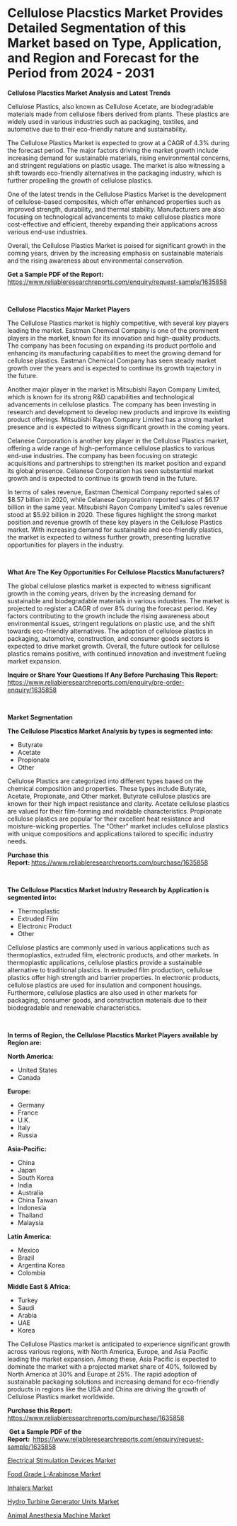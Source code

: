 <p><h1>Cellulose Placstics Market Provides Detailed Segmentation of this Market based on Type, Application, and Region and Forecast for the Period from 2024 - 2031</h1></p><p><strong>Cellulose Placstics Market Analysis and Latest Trends</strong></p>
<p><p>Cellulose Plastics, also known as Cellulose Acetate, are biodegradable materials made from cellulose fibers derived from plants. These plastics are widely used in various industries such as packaging, textiles, and automotive due to their eco-friendly nature and sustainability.</p><p>The Cellulose Plastics Market is expected to grow at a CAGR of 4.3% during the forecast period. The major factors driving the market growth include increasing demand for sustainable materials, rising environmental concerns, and stringent regulations on plastic usage. The market is also witnessing a shift towards eco-friendly alternatives in the packaging industry, which is further propelling the growth of cellulose plastics.</p><p>One of the latest trends in the Cellulose Plastics Market is the development of cellulose-based composites, which offer enhanced properties such as improved strength, durability, and thermal stability. Manufacturers are also focusing on technological advancements to make cellulose plastics more cost-effective and efficient, thereby expanding their applications across various end-use industries.</p><p>Overall, the Cellulose Plastics Market is poised for significant growth in the coming years, driven by the increasing emphasis on sustainable materials and the rising awareness about environmental conservation.</p></p>
<p><strong>Get a Sample PDF of the Report:&nbsp;</strong> <a href="https://www.reliableresearchreports.com/enquiry/request-sample/1635858">https://www.reliableresearchreports.com/enquiry/request-sample/1635858</a></p>
<p>&nbsp;</p>
<p><strong>Cellulose Placstics Major Market Players</strong></p>
<p><p>The Cellulose Plastics market is highly competitive, with several key players leading the market. Eastman Chemical Company is one of the prominent players in the market, known for its innovation and high-quality products. The company has been focusing on expanding its product portfolio and enhancing its manufacturing capabilities to meet the growing demand for cellulose plastics. Eastman Chemical Company has seen steady market growth over the years and is expected to continue its growth trajectory in the future.</p><p>Another major player in the market is Mitsubishi Rayon Company Limited, which is known for its strong R&D capabilities and technological advancements in cellulose plastics. The company has been investing in research and development to develop new products and improve its existing product offerings. Mitsubishi Rayon Company Limited has a strong market presence and is expected to witness significant growth in the coming years.</p><p>Celanese Corporation is another key player in the Cellulose Plastics market, offering a wide range of high-performance cellulose plastics to various end-use industries. The company has been focusing on strategic acquisitions and partnerships to strengthen its market position and expand its global presence. Celanese Corporation has seen substantial market growth and is expected to continue its growth trend in the future.</p><p>In terms of sales revenue, Eastman Chemical Company reported sales of $8.57 billion in 2020, while Celanese Corporation reported sales of $6.17 billion in the same year. Mitsubishi Rayon Company Limited's sales revenue stood at $5.92 billion in 2020. These figures highlight the strong market position and revenue growth of these key players in the Cellulose Plastics market. With increasing demand for sustainable and eco-friendly plastics, the market is expected to witness further growth, presenting lucrative opportunities for players in the industry.</p></p>
<p>&nbsp;</p>
<p><strong>What Are The Key Opportunities For Cellulose Placstics Manufacturers?</strong></p>
<p><p>The global cellulose plastics market is expected to witness significant growth in the coming years, driven by the increasing demand for sustainable and biodegradable materials in various industries. The market is projected to register a CAGR of over 8% during the forecast period. Key factors contributing to the growth include the rising awareness about environmental issues, stringent regulations on plastic use, and the shift towards eco-friendly alternatives. The adoption of cellulose plastics in packaging, automotive, construction, and consumer goods sectors is expected to drive market growth. Overall, the future outlook for cellulose plastics remains positive, with continued innovation and investment fueling market expansion.</p></p>
<p><strong>Inquire or Share Your Questions If Any Before Purchasing This Report:</strong> <a href="https://www.reliableresearchreports.com/enquiry/pre-order-enquiry/1635858">https://www.reliableresearchreports.com/enquiry/pre-order-enquiry/1635858</a></p>
<p>&nbsp;</p>
<p><strong>Market Segmentation</strong></p>
<p><strong>The Cellulose Placstics Market Analysis by types is segmented into:</strong></p>
<p><ul><li>Butyrate</li><li>Acetate</li><li>Propionate</li><li>Other</li></ul></p>
<p><p>Cellulose Plastics are categorized into different types based on the chemical composition and properties. These types include Butyrate, Acetate, Propionate, and Other market. Butyrate cellulose plastics are known for their high impact resistance and clarity. Acetate cellulose plastics are valued for their film-forming and moldable characteristics. Propionate cellulose plastics are popular for their excellent heat resistance and moisture-wicking properties. The "Other" market includes cellulose plastics with unique compositions and applications tailored to specific industry needs.</p></p>
<p><strong>Purchase this Report:&nbsp;</strong><a href="https://www.reliableresearchreports.com/purchase/1635858">https://www.reliableresearchreports.com/purchase/1635858</a></p>
<p>&nbsp;</p>
<p><strong>The Cellulose Placstics Market Industry Research by Application is segmented into:</strong></p>
<p><ul><li>Thermoplastic</li><li>Extruded Film</li><li>Electronic Product</li><li>Other</li></ul></p>
<p><p>Cellulose plastics are commonly used in various applications such as thermoplastics, extruded film, electronic products, and other markets. In thermoplastic applications, cellulose plastics provide a sustainable alternative to traditional plastics. In extruded film production, cellulose plastics offer high strength and barrier properties. In electronic products, cellulose plastics are used for insulation and component housings. Furthermore, cellulose plastics are also used in other markets for packaging, consumer goods, and construction materials due to their biodegradable and renewable characteristics.</p></p>
<p>&nbsp;</p>
<p><strong>In terms of Region, the Cellulose Placstics Market Players available by Region are:</strong></p>
<p>
    <p> <strong> North America: </strong>
        <ul>
            <li>United States</li>
            <li>Canada</li>
        </ul>
        </p> 
    <p> <strong> Europe: </strong>
        <ul>
            <li>Germany</li>
            <li>France</li>
            <li>U.K.</li>
            <li>Italy</li>
            <li>Russia</li>
        </ul>
        </p> 
    <p> <strong> Asia-Pacific: </strong>
        <ul>
            <li>China</li>
            <li>Japan</li>
            <li>South Korea</li>
            <li>India</li>
            <li>Australia</li>
            <li>China Taiwan</li>
            <li>Indonesia</li>
            <li>Thailand</li>
            <li>Malaysia</li>
        </ul>
        </p> 
    <p> <strong> Latin America: </strong>
        <ul>
            <li>Mexico</li>
            <li>Brazil</li>
            <li>Argentina Korea</li>
            <li>Colombia</li>
        </ul>
        </p> 
    <p> <strong> Middle East & Africa: </strong>
        <ul>
            <li>Turkey</li>
            <li>Saudi</li>
            <li>Arabia</li>
            <li>UAE</li>
            <li>Korea</li>
        </ul>
    </p>
    </p>
<p><p>The Cellulose Plastics market is anticipated to experience significant growth across various regions, with North America, Europe, and Asia Pacific leading the market expansion. Among these, Asia Pacific is expected to dominate the market with a projected market share of 40%, followed by North America at 30% and Europe at 25%. The rapid adoption of sustainable packaging solutions and increasing demand for eco-friendly products in regions like the USA and China are driving the growth of Cellulose Plastics market worldwide.</p></p>
<p><strong>Purchase this Report: </strong><a href="https://www.reliableresearchreports.com/purchase/1635858">https://www.reliableresearchreports.com/purchase/1635858</a></p>
<p>&nbsp;<strong>Get a Sample PDF of the Report:&nbsp;&nbsp;</strong><a href="https://www.reliableresearchreports.com/enquiry/request-sample/1635858">https://www.reliableresearchreports.com/enquiry/request-sample/1635858</a></p>
<p><strong></strong></p>
<p><p><a href="https://medium.com/@bradomar67436/electrical-stimulation-devices-market-comprehensive-assessment-by-type-application-and-geography-8d7dd9991361">Electrical Stimulation Devices Market</a></p><p><a href="https://github.com/NorbertYates/Market-Research-Report-List-3/blob/main/food-grade-l-arabinose-market.md">Food Grade L-Arabinose Market</a></p><p><a href="https://medium.com/@elizabethalexander97/inhalers-market-insight-market-trends-growth-forecasted-from-2024-to-2031-980cf92d8dec">Inhalers Market</a></p><p><a href="https://github.com/prosalinda88/Market-Research-Report-List-3/blob/main/hydro-turbine-generator-units-market.md">Hydro Turbine Generator Units Market</a></p><p><a href="https://medium.com/@bradomar67436/decoding-animal-anesthesia-machine-market-metrics-market-share-trends-and-growth-patterns-d55e2bd76724">Animal Anesthesia Machine Market</a></p></p>